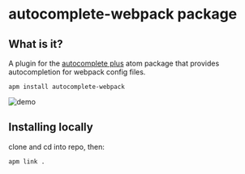 # autocomplete-webpack package

## What is it? 

A plugin for the [autocomplete plus](https://github.com/atom/autocomplete-plus) atom package that provides autocompletion for webpack config files.

`apm install autocomplete-webpack`

![demo](https://github.com/payers1/webpack-autocomplete/raw/096148071248fcf767488d44662950bf45fb1c63/demo.gif)

## Installing locally

clone and cd into repo, then:

`apm link .`
